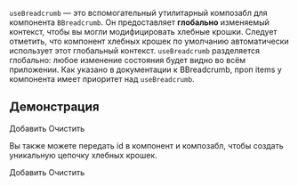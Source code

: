 <ComposableHeader path="useBreadcrumb/index.ts" title="useBreadcrumb" />

<div class="lead mb-5">

`useBreadcrumb` — это вспомогательный утилитарный композабл для компонента `BBreadcrumb`. Он предоставляет **глобально** изменяемый контекст, чтобы вы могли модифицировать хлебные крошки. Следует отметить, что компонент хлебных крошек по умолчанию автоматически использует этот глобальный контекст. `useBreadcrumb` разделяется глобально: любое изменение состояния будет видно во всём приложении. Как указано в документации к BBreadcrumb, проп items у компонента имеет приоритет над `useBreadcrumb`.

</div>

<UsePluginAlert />

## Демонстрация

<HighlightCard>
  <BBreadcrumb />
  <BFormInput class="my-3" v-model="inputValue" />
  <BButton @click="addItem" class="me-2">Добавить</BButton>
  <BButton variant="danger" @click="breadcrumb.reset">Очистить</BButton>
  <template #html>

```vue
<template>
  <BBreadcrumb />

  <BFormInput v-model="inputValue" />

  <BButton @click="addItem">Добавить</BButton>
  <BButton variant="danger" @click="breadcrumb.reset">Очистить</BButton>
</template>

<script setup lang="ts">
const breadcrumb = useBreadcrumb()

const inputValue = ref('')

const addItem = () => {
  breadcrumb.items?.value.push(inputValue.value)
  inputValue.value = ''
}
</script>
```

  </template>
</HighlightCard>

Вы также можете передать id в компонент и композабл, чтобы создать уникальную цепочку хлебных крошек.

<HighlightCard>
  <BBreadcrumb id="foobar" />
  <BFormInput class="my-3" v-model="foobarInputValue" />
  <BButton @click="foobarAddItem" class="me-2">Добавить</BButton>
  <BButton variant="danger" @click="foobarBreadcrumb.reset">Очистить</BButton>
  <template #html>

```vue
<template>
  <BBreadcrumb id="foobar" />

  <BFormInput v-model="inputValue" />

  <BButton @click="addItem">Добавить</BButton>
  <BButton variant="danger" @click="breadcrumb.reset">Очистить</BButton>
</template>

<script setup lang="ts">
// Переданный id должен совпадать с id компонента
const breadcrumb = useBreadcrumb('foobar')

const inputValue = ref('')

const addItem = () => {
  breadcrumb.items.value.push(inputValue.value)
  inputValue.value = ''
}
</script>
```

  </template>
</HighlightCard>

<script setup lang="ts">
import {ref} from 'vue'
import HighlightCard from '../../components/HighlightCard.vue'
import UsePluginAlert from '../../components/UsePluginAlert.vue'
import {BBreadcrumb, BButton, BFormInput, BFormGroup, BCard, BCardBody, useBreadcrumb} from 'bootstrap-vue-next'
import ComposableHeader from './ComposableHeader.vue'

const breadcrumb = useBreadcrumb()
const inputValue = ref('')
const addItem = () => {
    breadcrumb.items?.value.push(inputValue.value)
    inputValue.value = ''
}

const foobarBreadcrumb = useBreadcrumb('foobar')
const foobarInputValue = ref('')
const foobarAddItem = () => {
    foobarBreadcrumb.items?.value.push(foobarInputValue.value)
    foobarInputValue.value = ''
}
</script>
